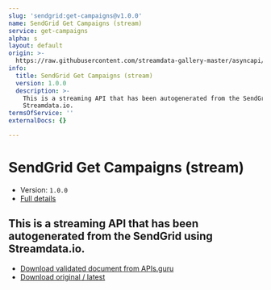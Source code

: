 ```yaml
---
slug: 'sendgrid:get-campaigns@v1.0.0'
name: SendGrid Get Campaigns (stream)
service: get-campaigns
alpha: s
layout: default
origin: >-
  https://raw.githubusercontent.com/streamdata-gallery-master/asyncapi/master/_listings/sendgrid/sendgrid-get-campaigns-stream-async.md
info:
  title: SendGrid Get Campaigns (stream)
  version: 1.0.0
  description: >-
    This is a streaming API that has been autogenerated from the SendGrid using
    Streamdata.io.
termsOfService: ''
externalDocs: {}

---
```

# SendGrid Get Campaigns (stream)

* Version: `1.0.0`
* [Full details](../html/sendgrid:get-campaigns@v1.0.0.html)



## This is a streaming API that has been autogenerated from the SendGrid using Streamdata.io.



* [Download validated document from APIs.guru](https://raw.githubusercontent.com/APIs-guru/asyncapi-directory/master/docs/APIs/sendgrid%3Aget-campaigns%40v1.0.0.yaml)
* [Download original / latest](https://raw.githubusercontent.com/streamdata-gallery-master/asyncapi/master/_listings/sendgrid/sendgrid-get-campaigns-stream-async.md)

<script type="application/ld+json">
{
  "@context": "http://schema.org/",
  "@type": "WebAPI",
  "description": "This is a streaming API that has been autogenerated from the SendGrid using Streamdata.io.",
  "documentation": "",

  "name": "SendGrid Get Campaigns (stream)"
}
</script>
